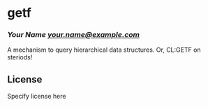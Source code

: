 # getf
### _Your Name <your.name@example.com>_

A mechanism to query hierarchical data structures. Or, CL:GETF on steriods!

## License

Specify license here

